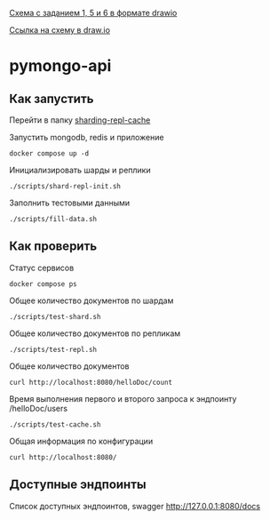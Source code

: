 [Схема с заданием 1, 5 и 6 в формате drawio](Cпринт_2_задание_1_5_6.drawio)

[Ссылка на схему в draw.io](https://viewer.diagrams.net/?tags=%7B%7D&lightbox=1&highlight=0000ff&edit=_blank&layers=1&nav=1&title=%D0%A1%D0%BF%D1%80%D0%B8%D0%BD%D1%82%202.drawio&page-id=9lPGV6f6OgtZQJTpUdHp#R%3Cmxfile%3E%3Cdiagram%20name%3D%22%D0%97%D0%B0%D0%B4%D0%B0%D0%BD%D0%B8%D0%B5%201%22%20id%3D%22q0yI837xFGUjmYYNmQKo%22%3E7V1bk5s2FP41nmkf0kESEvC43kuaadKks51J8tRhbdYmwcbF7MX99RUX2SDJa2yDEYKZxGtkIQHnOxedc3QYoevF6%2FvIXc0%2FhVMvGEFjFvnTEboZQQjof9qwcmdeqSHpce%2F%2FxxqNvPXJn3rrUsc4DIPYX5UbJ%2BFy6U3iUpsbReFLudtjGIiXcT9xA09o%2FepP43nWakNr1%2F6758%2FmbCJAnOyXhcs65xe%2BnrvT8KXQhG5HkIwgenVHaDxK2sr%2F0HUUhvHBbqzz4vXaC5Iny55rNu%2Fd6QNs7z3ylnFNY2LwIfoDf7n%2B9uGfzXLz%2Futfn27%2BfGdmEz27wVP%2B2PNHFm8YHaLwaTn1kkHosOOXuR979yt3kvz6QmFF2%2BbxIqBHgH599IPgOgzCKD0XTV3PfpzQ9nUchT%2B9wi9kYnsPj%2BktpBfgRbH3uvfmQRWq8ff%2F3gsXXhxt6PFrGcmb7BCi%2FPilgC8jb5sXsIUYktwcwrPt0EfRhPbNyVIvFVGfqQgqEhEaahPRFmjmTalAzA%2FDKJ6Hs3DpBre71nGZqrs%2BH8NwldPyhxfHm1yYu09xWKY0pU20%2BZac%2Fxtmh9%2Fz4dKDm9fS0SY%2Fyq41ucC3qU3vJ3yKJnmvv3zy4xlezz%2BS8QJbM%2Bh9tn4wERS70cyL33g%2B1pnoibzAjf3n8gUrigWA2gDDmtIgvko0NW2YBO567U%2F%2BnvtL9tOdH7CuLdAfVFLddQDgmDnYTPSxuZvCeKvQX8br00bbXf2XZJSd5MNMhOWiDznHWQUnTWKi0ydJOSR7NMcRLmWsLe0uyI5vQbSgXymvxV70hpYFh7XsJXUmVYll5GBD0JoAGqLWJIbSgpK0ISdrFH5YFH77Eaif8nvrmRS4bbVZhMtZ%2BM5d%2Bd1hOcALa01YDhxebMwoUVajojPAfWC%2FGRcVe1aZBpZIgu3jLpLAVoYEUg4RSfAp4Y%2BbsUCJ9dxdJV8nm8CnbBKhwzzykDHUx4dtgzv5OUvZ7PNTTIfxmLmYyUeAqzLWfjjVQGlDJG0HKQtbln2NkGj%2FQl1x%2BSclUStLM%2B%2FVj78Vvn%2FfLdnp0W6RnhywNfpubV9a2e8W%2BnvW9unRFy%2Fy6VP3ouoL%2Fre0xUFDCFY0hM7FoqKGkPTZicJgRGnh2CMKAxuknzhpGd%2Bmn2b6eVNowclsyZe7tHP23U4%2Fx4VuJO%2B8O91mp3NIp6IjLgPTDfzZMlEwFAYJWMaJgPEnbnCV%2F7Dwp9OUB2TiqSzAtn76BHCP4TLO2QEidpxfCdN%2FzdoQ%2B8UWkvkXTUdpMIlWNWDoSGE1NgSMGAwRtD0595f0my30Ntk525bb8rg8rn7tN7CqRyO2gYcOAc0SgEbXAI%2F%2B7D56voAB05C%2FxCQicRQ3XuTq2GzFemGWyPagmiVSweiQ2BfSG3dE%2B6LdKIOyTmaLwZr5LXJlV6uTmZ%2FEPMOT3T0n81sILchNqraiKRAYVqk1fU3ylnDOMiiRt2ov59%2BIWYlEFV1mfSAqC1d1nagiSyqsQ6WreW85ZXHeZZjgJGnJw7s1K16rouIdwru1KsXqk%2FQqvCuHniiOL5p6M6qYeIPhjtt5jlY7d8PpPW8LqRtWA7wtTJLnEfWZt0W%2Fl8Ds%2BuZGYknAU5ociVX3WxCBjMnhCe5Lo%2BDsviu4wrNzrgpjkYJb825wWVaEF3Qk8FLcZcn2FOiceyu%2F8apuMQQvpcFVgEMrqdhHWHCnRnZbQc5g%2B5nQLIlN2zTqt%2F34SZwzJjnR9tt7bdgqX5vFe3gyFOVnHX3RqtmcUHTldi5fGHOQlaRXdTH%2BxWKsXUgYlt8A23l5SO7Ci8ldFcgqZkR2MmfYcrTkOrMVrjvdY34x5ziCgxW19%2Bp5xzWXkgGMvKFe9zg3i01wA5OYZm2TaOKnMzsVVDtqraagNLEHadKKNCF2E9IEmbVNook0YZzQ8SREbhEGDE22kKGW%2Fa2NCfsahXl1B9sgzAUHG2xAlvOTWEYDstx06pukaS8eIUk%2BgsZ%2BPGQLWuQ85VGMHefG4CX1CQ8uItnaAtlavUulc5DocO00obAhDxh0nlCmaJfR4YMkjj71n0sEI%2F8%2BJSXYxqVvs%2FxvesZ65S6lp%2BzyYN9NMiJeJRe29GPfDaRDskzrbGB699nY5floc3qRrJUDWJ4PcABZQo7ARXFll3GFbVvAlSwhFymOKln9M1VQBXuHKhtogSq21lI2C6DGxQbzRx5cbJi494sNwiln0kSWtjAJ7r1PB7fiIVadH8nAjxyrsA0OjfKjNfAjw6iwYdEtGV%2BZXRN5q8CfuBWNHh03w2HAe0%2FMSlaS4pvhTDG%2FPkPBw2EUPERHGsM64oLw0Ru2Y6HbuMCiB0YtbV2Iy5Y77sKzdSt1opyRrQBQ2FMRBMhkECAnCRCLOT87LkD0LIEt54Gqm6TNIdZHjHKOpAONJsx9LhFzSKkwxbpOmX%2Bzgrk%2FyOnkqUJUxpSjxwJADJJmuBgWANVwwetv29RiAWCKMdkMF4NddxouHLak6jYuWE5ba3ttDXoz5fwvC40O7Qhoo%2BLGmabisGNAMBXzkF6jpqLj2H03FbFYOFjh7fTnMncLjiRbORmggmIRHUkCDPWt9AKAJDe8k6VesLjQRMn5R5Z62RZzwYWq1UON6gZQhoAEZYpXfME9eNui%2FIVZRkXdQfoUhMBOG3DoVsWX6sgZnNT8XhFgQqP%2BpYcwCz5jlqZ3iwDE2x16bRZhd6dR0ReAmC%2Bp4%2FsNSSupg3XKXlhV9ho90trsqWhW9UUftmvnVWnql30hkte%2BDqYUlNoRQqEGkqO%2B0UINwDQvUPflrFk0cRaTduNBWhR%2BqS5PhtcbtSRPYCN1pLgQ8Vmz6CJPxIR0HUq%2FEMnbATtpE5JWxf2R7rN2YvzVPW2DOBc9bU28rk6YBTZRyIuvz3HWLI378%2BhD0bv8CxEDkecpEMXKvwAgeR9bJ8uKEM0K9fD1X7bhg%2B5TSlapR5VSHf0rAAMA0aJWB3sPjZKwgv2DFXL0gFWPSk5YqOKiI7MDe73o4KtBANjE2%2FzEWVDvvTuWaNgNHGmRgSN5XmnkrfXiLANHWmLxvaEMjITH9pSBAZDFBLu9rYt5h4Y6MCcCg9%2FuB4CjxT5Qq5XNQErv37GIcqa2CkAR9%2B8MhWDOkiDIgFpIkFbeFtGSzV91a581bO%2Fld94C3IzNz81iDjkW1r6aH0MtmANct6cWDDAtPVYB%2B4p%2BDKuAasAQdLgJtVgFsMsbqsHUBQzM3nHWcWC0%2B97HrpeDqWwvZjAY7MUyCxkXsBex1fuCMHYrUZv%2BFIRhZpdCUkAF1dLKzpJ29IBdNVaY7ZnsCwLE2FTkTf11LyxGwCsiCBW1GNO%2BUZhkTu3tyVQapcP8Uzj1klH%2FBw%3D%3D%3C%2Fdiagram%3E%3Cdiagram%20id%3D%22OLdN4NGgFrXWPMUnjLi8%22%20name%3D%22%D0%97%D0%B0%D0%B4%D0%B0%D0%BD%D0%B8%D0%B5%205%22%3E7Rzbcps49Gs8031wBiTA8Ojc2u5m22aTzqZ96cgg22oxeIEkdr9%2BJUtgCxFfwkV2p3lwJHEkpHOXdA49eDFbvE3QfPp3HOCwB4xg0YOXPQCAbTn0H2tZ8hbTZFXWMklIINrWDXfkJxaNhmh9JAFOJcAsjsOMzOVGP44i7GdSG0qS%2BFkGG8eh%2FNY5mmCl4c5Hodr6LwmyKW91wWDd%2Fg6TyTR%2Fs%2Bl4%2FMkM5cBiJekUBfHzRhO86sGLJI4zXpotLnDIsJfjhfe7fuFpMbEER9k%2BHb4k3x7g9cy7dQf4frn4iMJLqy9GeULho1iwmGy2zDGQxI9RgNkgRg%2BeP09Jhu%2FmyGdPnynRads0m4W0ZtLimIThRRzGyaovDBB2xz5tT7Mk%2FoE3nji%2Bi0dj%2BkRMACcZXry4MrPAF%2BU0HM9wliwpiOjQtwYCx8uc73j1eU0xzxYUm25Qy3ZEPyS4ZFKMvUYkLQhcHoBXxzkEseZhiI3iCDeEOWDLmDMHjoI6mHPwJupMozXUDU4TdcCDulEHFMzd4eSJULwA45KkfkxXzJbQo6J87uYFc%2FXLy%2Bcb5cseRZ9rCmBW5u1Xq1%2Bw%2Bh0KeDbUChgYw0%2Fv6e9blOFntFQoRxGeyeRBIZlEtOxTxGNKo3NGFkI18FA8mJEgYN0r6SxzQqFjmaoax1EmDAqAeV3MxGyCA%2FZQO7ZbwQCWV5%2F%2B18Gnzw%2Fuzz%2FJ5w%2FT9Pb75Vvv%2FU0fKujGAbVmohon2TSexBEKr9at57J6X8PcxPFcYPU7zrKlwCR6zGKZfjgKhszQMhKGKE2Jfz8lEX9wTcIcLM1QklUDrh5tgAYonRYk5Uti69hOJrrs%2BDHx8RbxGFSTM8EhysiTPH4VbUTXTzGhb16zgWnKbABtKI9BlzfBmei2JjFFBhOQAmzOANJtLzJK%2FAahbPF3dchntuYxPoc1xxVoeb0SUtX3fDmLo0ncR3NST5M3orZhyeJ5qtSaVWq7NV%2FB1SO1dOoPm5UvbLAzO69eLsTgvLYsaoW0C1u6FnOjRdnNZYzL0jZA2ISUHyqbVu5eCq6yob1VNMvwsOy8l%2BHzGVfDtyPJ3ikx5gH25fh5GJwiD5vWDh42zW3wLVkjdfPQJRMbp8XEzTtH%2BXFIiaeKIbjQKL7RzoGgBdpxslyjcsIvzsstu1g74MvrkOHbEYJc8Wz4ZH4cjcnkLnnS75GVWcTo0CGr3EYN9KiM7fLcpB1qxLworO2VdifAPjM2%2FkrjNSSvpZeaThfipJ6z1JOidk6ozIFsbx1VroBVIVegifOpSsHStNNpRrDalhdo7SchyjimW9obeMaZt%2Fm3l8WtKXjQMzsQPHgaglciCKg4YmhP8qoxZ1VgzgnZUWxAniQMOv89siupc6k0Ef9XPdI5iiq7jJD%2FY7IiQN%2FnWB2yiUUkIyisHDKdoiQw84Hp0vjY8vto82qSeWv1kfIOUivHzA0QGjgyoS31BsCpIDNsjcr2EVMZ%2FCpUBgPdZHZ02NED9qb7mtR9fFXhM%2Bw%2BM%2FGaMNKHWkHgls80tm%2F%2FFHizgzMQU8uG5sj5pRmnrja%2FDA7jF9AJv7iKGeF2GknWhCvqBM9D4qM9tTgdZ86K%2FjIklL0SuFuljzgj3oyKhsL%2BfHzM6DA4ZzjOiabdkBfnlUXV20vtu62pfe8Fsox2k2WUHGhuT4hQsHSunN%2FK66JTEfB1rOp2zxv7BrVyEbrXuhWvRzk1HI5LmP9bwmSrNdAsYuq%2B%2F7hErEnZgft6NJYej8aReAPu9GhK8F3cAgL14IjvSffwaH5lwQblACFLs48D1HMqTqjfPo5MKEO3k6MeNXFC%2FTaVEqEsQ7ep1HJYtA6AODPoDOQgiAHs7Qoyo7VPOCEUBewU79DYCC3W1z4G62sZh1lfq4uIUKDpQr1gQVtiwJaZT8PuyuqKR2vd%2Fmrx2Te4wPNcWRE57mtYQVf0IPD2pLJj1KTy6wKnysHmOyOntESnA%2FUQLcEBSU%2FZ5%2BiX3Xir4sK5Lafjw92FCfrpV%2BMh%2B8u7j25u519v87TCbkW9QVnLkbVb1upGm9dLlVPj%2Bo461wLmkVPaci0c9YSPYoUpd%2B3IKoVBmhXphB3jSk%2B41oJkDxvljcBpWlsbalapFza9zTuT3IZBaf9ivcZtaFI77bsncdoJXHNkqS7yHtsN7cwjvl%2FyJ9Tw00a9idB8GA2Nb7fv4YMD%2Fxkvp%2BDc1mPnXptccJoZA3mAfO2MAQBaSss8NAOgBL8zi7O8DtiBm%2ByoB%2BZHaic79Skq97V60%2BQOVAKvM0OV67b3tEJ1065rEcfUchmvAcu1d%2F310KzFEjZw1LIvzivhHJ0oVy9gtn95o3NFbZU%2FkGK7mjV1biqOQ1UPdunqttjb6UqlvM6fKu8voMhgedFBUjqIxOSmPKRqXtL0sZUT5aVGvr3SPSuBhqNTtuGwImvjxRyMjcSLZDJCb%2Bgs6buN0r8z1%2F5jRW6DffuoP0YzEi55LzoUmjGlLwb8ckcb71mORekBH2qYsNyOVfEdDp9wtrrOZ9UURWk%2FxQnhH3MzWJ5GX6RhDFdzRwkfx1jZnH7KjA7LHAnRPMUcaJ5gOgRjAwZXnWBC1%2FkGsL0Ve%2BtmgS%2FxpTQWtvJKFK5Qwk%2Fi2fAmmC8qB6r8hFYRtsCHV6IZ5ASXY7PEMN9DdWGJKy8I9Bri0qdFLKc44WvyIlBPwEJ%2Bwq1rW0ar629acg25%2FjQovPof%3C%2Fdiagram%3E%3Cdiagram%20id%3D%229lPGV6f6OgtZQJTpUdHp%22%20name%3D%22%D0%97%D0%B0%D0%B4%D0%B0%D0%BD%D0%B8%D0%B5%206%22%3E7R3bkps29Gs8kz7YAxI3P%2B41aSZt0tl0mn3qyKC1STA4gHfX%2FfpKCDCSsME2IDuzefAiIR2kc9fhHDKCN8vX9zFaLf6IPByMgOa9juDtCABgGhb5Q3s2rEfXaZP2zGPfy%2Fu2HQ%2F%2Bfzjv1PLete%2FhhBuYRlGQ%2Biu%2B043CELsp14fiOHrhhz1FAf%2FUFZpjqePBRYHc%2B4%2FvpQvW6wB72%2F8B%2B%2FNF8WTdmrI7S1QMzneSLJAXvVS64N0I3sRRlLKr5esNDij2Crywefc77pYLi3GYtpkQzR%2F%2F%2Fj7Tl%2F%2F%2BdfUTfx673seP9%2BMcyjMK1vmG88WmmwIDcbQOPUyBaCN4%2FbLwU%2FywQi69%2B0KITvoW6TIgLZ1cPvlBcBMFUZzNhR7CzpNL%2BpM0jn7gyh3LdfDsidzJF4DjFL%2Fu3Jle4otwGo6WOI03ZEg%2BYWxrOY43Bd%2Bx5suWYrru5CRbVMhlWvlElLPJvAS%2BxSS5yJF5AGLBIYjVD0NsGIW4I8wBk8ecblsS6mDBwVXM6VpfmIOXiTkwhaoxZ0iYu7n9U0Ie2XPKYwgF%2Fjwk1y7ZOyZouqaY8YkOvMpvLH3Po9NrUc0To9RyVFk8RWGaq3QAi3a%2BEr0LIrQQfKeGBMa0JwqYEraxR8xJ3ozidBHNoxAFd9vea16%2Fbsd8iqJVjtTvOE03OSLROo148uHQu6KWjlIwQEniu18Xfshu3PtBMSxJUZzWD8xuVYZ6KFmUFGVbovvYTyWy7Wgdu3gPeqx6asY4QKn%2FzMOvo00%2B9UvkkydvuUDXeS6AJuRhkO3NcZpP25KYIANtKsNWdECy70Eiu0HIm9ymCcXKtjzG1rDluBItxzOhJamB1WYZhfNojFb%2Babq0E8UJBZMzrbHWdYqzN1ttq5FasvRv1cYjBTYxi%2Bbtaw6ctTZlq5T23JptxVzrUXYLGWOytG%2Bg0YWUHyqbhmlzXGVCc69oiuOh6D2L44sV14%2FvR5KdS2LMA%2BzL%2BfMwuEQe1o0GHtb1feP74eGpUh7WLouHu%2FeNinCEwFIlCCYzkmvUCAgaoB8fy9FqF7xzXY7oYTWMF%2FfBj%2B9HBgq9U3HJ3Ch88ucP8bN6h0xkEU21P1aoKWXHqFqB7tIOdWJeJN6eCqcTYE60yj8BXkcCKzxUt4aQp8uIruk2b28tWbCAUSNYoLcIkQ4vWbL6FhhotBMRCY7uCIeDqTaZVv%2B1srknSh6c6gNInhxjPEvJEwgCamIMQ4ueWYM5K6ChWM9%2F5jBo%2FVzTl0LX3NU8%2F5vNSFYorJ0yQ%2B6PeUaAscuwekUXFvqpj4JakMkCxZ5eACZbY7D555HubJFFb31IuYHUUpi5A0IDiye0IQfhrRoyw96oLAffzofK4FehMrBVk1lJyPCA02lbk9rGWc2tV2PQpPJWe8CgCRBUvW7sPwBK4%2FUBgiC6kkjeufOLkiCbRH%2F7MH4Bg%2FDLVDIjzE4jzpowRR3jVeC7qKUWJ3BW9NLdBD5hrxg2q%2FQZY8RPs7KjtD%2Bf1ykBgwuGY5yomx15cVNRVKet1L7Tl9oHchyHkWXWTJZZfKC5vSBCQSGwbGuK6aQkgHRc8HjfK%2FsOtXJxTuvfip9GOTmywyTMfZMw3mrZikVMSSRJjUcDjLayY6rxaCyON2CjRyOMH%2BI1IJADR%2BxM2sKj%2BZUFG4gZQoZqH0eOUzFCvfk4PKE01U6OHGpihHozlRyhDE21qVSbX6ZNNMIqfBqEDUdNWWak9QXHPkEBjeIdmh2hxPp2kl56qvU1tMOsrzFESihQm0lWSbx55NitH%2BZTcLoyh%2BLR0zSR4mSsyXTq8JrIco7hBVX5g8X7hEYyQyWhTSndvDF5Skl%2BOpSjaDH2%2FOSSnY6x6McbNW%2BcB%2FU6oJIYWJfC1jZiBZXq1GKZl1JuAYvkKWXpfVCu8CNYodpdObKEVEi9pqZvYFwZSiz2q59%2Bq1xXkqdJa2upaeO01Ol9%2FhnnN9jCCcY4xm%2FoUjtZbbUT7MIVkEy3xUt1WfnYb3ZnkfW9y6GQM1AHcCcUFV0eV2FwmWUDRZb8yWUDAPRUmnloGYAwvrGSU9wHHMJRliN8Z2ooz8CpUBxkO0wLdGiIjLZnUrVespIAlAo0n3z0Pw3PSiI8fcVbWiPdONXJOu27G3JA4%2BrL76TjPUrxC9qoV9eG%2BLES01Gsrw0l4Yld%2BtpuUti9cTgcSq0c51aJ5wyY17Ls9JOkCXmNcq%2BOUlGL%2BsZMw7gCingJDJGoYsjRqcZ6jEoRRjyfoXdkmeThmvBn4pi%2FZQTX6HeQxk9o6QcbNouAQkuq93OAjw%2Bk8yuttxBuMFBXMa3zyC4%2F4OAZp9mrfdpMUJiMExz77NNqGq3ZGOclGVfZ2lHM4GiZ2Rkn1O7QKpIArRLMBq1iTEBQPqDj6otNyD7fAXrIok%2BtXrAt7ippoTuvRWGGEhaUp%2BB1sHqtBfRAFuYTKQDarZ%2B4ETGLm0oKAwMvZTbwxS7nZoxhcZhSZ4zVRBl3fGjEsMpgX5cvBdVkL8ChdPJpDKDk2NCl6WsbjjWUpjcXkn8heRj5awBtokPuTYBt730VQBs9ht5N0JbWdhd%2BjuyXmGKwUXyJ21VQ0wL8gwwNCCzYhwMkRx3vY2JXiTZVbzst4%2BwOsraEruyrm1KiJcEB4RMiDNdm9guzXyf7vct%2Bb6njcwY4FtjbAMr9E6dTHMunxeFxLHyyUv1Hd0zFAZmJOQW8H6jpx%2FmBpdVyOKPlXIbNcrqwWQdbGrMIHJeWxujf0hRIafhgMYHkZ2fT6zIhLIjWnhqDUxTLNApqb4ldpqJv%2BOzwIYlveFQOZ4fC1dr5N08Nou4g3Ih6SMV3%2FJl0bP87BHj3Pw%3D%3D%3C%2Fdiagram%3E%3C%2Fmxfile%3E)

# pymongo-api

## Как запустить

Перейти в папку [sharding-repl-cache](sharding-repl-cache)

Запустить mongodb, redis и приложение

```shell
docker compose up -d
```

Инициализировать шарды и реплики

```shell
./scripts/shard-repl-init.sh
```

Заполнить тестовыми данными

```shell
./scripts/fill-data.sh
```


## Как проверить

Статус сервисов
```shell
docker compose ps
```

Общее количество документов по шардам

```shell
./scripts/test-shard.sh
```

Общее количество документов по репликам

```shell
./scripts/test-repl.sh
```

Общее количество документов

```shell
curl http://localhost:8080/helloDoc/count
```

Время выполнения первого и второго запроса к эндпоинту /helloDoc/users

```shell
./scripts/test-cache.sh
```

Общая информация по конфигурации

```shell
curl http://localhost:8080/
```

## Доступные эндпоинты

Список доступных эндпоинтов, swagger http://127.0.0.1:8080/docs